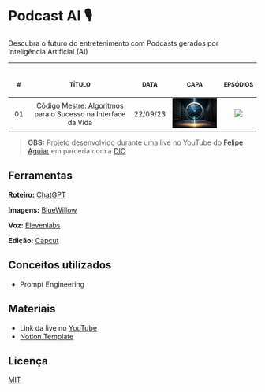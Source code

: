 # Podcast AI 🎙️

Descubra o futuro do entretenimento com Podcasts gerados por Inteligência Artificial (AI)

<table>
    <thead>
        <tr>
            <th align="center">
                <img width="50" height="1"> 
                <p>
                    <small>#</small>
                </p>
            </th>
            <th align="center">
                <img width="300" height="1"> 
                <p> 
                    <small>
                        TÍTULO
                    </small>
                </p>
            </th>
            <th align="center">
                <img width="50" height="1">
                <p> 
                    <small>
                    DATA
                    </small>
                </p>
            </th>
            <th align="center">
                <img width="200" height="1">
                <p> 
                    <small>
                    CAPA
                    </small>
                </p>
            </th>
            <th align="center">
                <img width="50" height="1">
                <p> 
                    <small>
                    EPSÓDIOS
                    </small>
                </p>
            </th>
        </tr>
    </thead>
    <tbody>
        <tr>
            <td align="center">01</td>
            <td align="center">
                Código Mestre: Algoritmos para o Sucesso na Interface da Vida
            </td>
            <td align="center">22/09/23</td>
            <td align="center">
                <img width="200" src=".github/001/cod_mestre.jpg" />     
            </td>
            <td align="center">
                <a href="https://drive.google.com/drive/folders/1p5FeXkC3mLmC5OEO-z-AI3v4fNIeVgyk?usp=sharing" target="_blank">
                    <img width="100" src="https://img.shields.io/badge/Google%20Drive-4285F4?style=for-the-badge&logo=googledrive&logoColor=white" target="_blank">
                </a>     
            </td>
        </tr>
    </tbody>
</table>

> **OBS:** Projeto desenvolvido durante uma live no YouTube do [Felipe Aguiar](https://github.com/felipeAguiarCode) em parceria com a [DIO](https://www.dio.me/en)

## Ferramentas

**Roteiro:** [ChatGPT](https://chat.openai.com/)

**Imagens:** [BlueWillow](https://www.bluewillow.ai/)

**Voz:** [Elevenlabs](https://elevenlabs.io/)

**Edição:** [Capcut](https://www.capcut.com/pt-br/)

## Conceitos utilizados

- Prompt Engineering

## Materiais

- Link da live no [YouTube](https://www.youtube.com/live/cckRv7UwB_4?si=lc3P6vyUBcUxH6-j)
- [Notion Template](https://helpful-jump-17b.notion.site/PAS-Podcast-AI-Studio-210489e15d7a4a73b743bb159e45d06f?pvs=4)

## Licença

[MIT](https://choosealicense.com/licenses/mit/)

